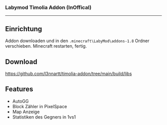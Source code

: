 ### Labymod Timolia Addon (InOffical)

---

## Einrichtung

Addon downloaden und in den ``.minecraft\LabyMod\addons-1.8`` Ordner verschieben.
Minecraft restarten, fertig.

## Download

https://github.com/l3nnartt/timolia-addon/tree/main/build/libs

## Features

- AutoGG
- Block Zähler in PixelSpace
- Map Anzeige
- Statistiken des Gegners in 1vs1
